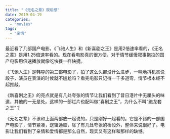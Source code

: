 ```yaml
---
title: "《无名之辈》观后感"
date: 2019-04-19
categories: 
  - "movies"
tags: 
  - "亲情"
---
```


最近看了几部国产电影，《飞驰人生》和《新喜剧之王》是用2倍速率看的，《无名之辈》是用1.25倍速率看的。现在看电影真的很方便，对于情节缓慢叙事拖拉的国产电影用倍速播放就像吃快餐一样快捷。

《飞驰人生》是韩导的第三部电影了，拍了这么久都没什么进步，一味地抖机灵说段子，演员在表演的时候就不尴尬吗？看完电影只记得一千多道弯，情节根本经不起推敲。

《新喜剧之王》的亮点就是有几处夸张的情节让我们看到了昔日港片中无厘头的味道，其他的一无是处。这样的一部烂片也配叫做“喜剧之王”，为什么不叫“跑龙套之王”？

《无名之辈》不该和上面两部放一起说的，只是刚好一起看的。它是不错的一部国产电影了，情节紧凑，逻辑通顺，除了有几处夸张的桥段外，整体来说很好了。电影让我们看到了亲情和爱情都是那么自然，现实又有这样和那样的缺憾。
